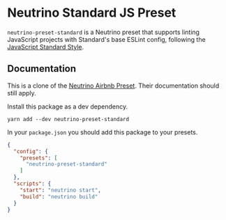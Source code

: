 # Neutrino Standard JS Preset

`neutrino-preset-standard` is a Neutrino preset that supports linting JavaScript projects with Standard's base ESLint
config, following the [JavaScript Standard Style](http://standardjs.com/).

## Documentation
This is a clone of the [Neutrino Airbnb Preset](https://neutrino.js.org/presets/neutrino-preset-airbnb-base/). Their documentation should still apply.

Install this package as a dev dependency.

```
yarn add --dev neutrino-preset-standard
```

In your `package.json` you should add this package to your presets.

```json
{
  "config": {
    "presets": [
      "neutrino-preset-standard"
    ]
  },
  "scripts": {
    "start": "neutrino start",
    "build": "neutrino build"
  }
}
```
